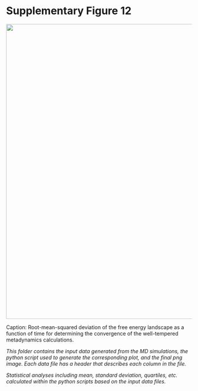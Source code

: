 # Supplementary Figure 12
<img src="Figure_S12.png" width="800"/>

Caption: Root-mean-squared deviation of the free energy landscape as a function of time for determining the convergence of the well-tempered metadynamics calculations.

*This folder contains the input data generated from the MD simulations, the python script used to generate the corresponding plot, and the final png image. Each data file has a header that describes each column in the file.*

*Statistical analyses including mean, standard deviation, quartiles, etc. calculated within the python scripts based on the input data files.*

